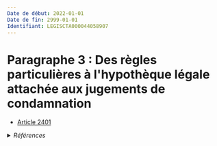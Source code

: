 ```yaml
---
Date de début: 2022-01-01
Date de fin: 2999-01-01
Identifiant: LEGISCTA000044058907
---
```


<h1>Paragraphe 3 :  Des règles particulières à l'hypothèque légale attachée aux jugements de condamnation</h1>

- [Article 2401](article_2401.md)

<details>
  <summary><em>Références</em></summary>

  <h2>Articles faisant référence à la section</h2>
  
  <ul>
    <li>
      <a href="https://legal.tricoteuses.fr//redirection/LEGIARTI000044045526?vers=git&vers=legifrance">Ordonnance n° 2021-1192 du 15 septembre 2021 portant réforme du droit des sûretés - article 15 ENTIEREMENT_MODIF</a> CREE source
    </li>
  </ul>
</details>
